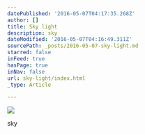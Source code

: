 ```yaml
---
datePublished: '2016-05-07T04:17:35.268Z'
author: []
title: Sky light
description: sky
dateModified: '2016-05-07T04:16:49.311Z'
sourcePath: _posts/2016-05-07-sky-light.md
starred: false
inFeed: true
hasPage: true
inNav: false
url: sky-light/index.html
_type: Article

---
```

![](https://the-grid-user-content.s3-us-west-2.amazonaws.com/93854aa1-f236-4d28-ba9b-5afed8600e40.jpg)

sky